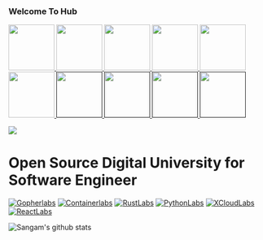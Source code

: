 ### Welcome To Hub


<p float="left">
  <a href="https://gopherlabs.kubedaily.com/" target="_blank" >
    <img src="https://raw.githubusercontent.com/sangam14/sangam14/master/assets/golang.gif"  height="90" />
  </a> 
  <a href="https://gopherlabs.kubedaily.com/" target="_blank" >
    <img src="https://raw.githubusercontent.com/sangam14/sangam14/master/assets/rust.gif"  height="90" />
  </a> 
 <a href="https://containerlabs.kubedaily.com/" target="_blank" >
    <img src="https://raw.githubusercontent.com/sangam14/sangam14/master/assets/docker.gif"  height="90" />
  </a> 
<a href="https://containerlabs.kubedaily.com/" target="_blank" >
    <img src="https://raw.githubusercontent.com/sangam14/sangam14/master/assets/k8s.gif"  height="90" />
 </a> 
    <a href="https://okteto.com/" target="_blank" >
    <img src="https://raw.githubusercontent.com/sangam14/sangam14/master/assets/okteto.webp"  height="90" />
  </a> 
  <a href="https://gopherlabs.kubedaily.com/" target="_blank" >
    <img src="https://raw.githubusercontent.com/sangam14/sangam14/master/assets/grpc.gif"  height="90" />
  </a>
  <a href="" target="_blank" >
    <img src="https://raw.githubusercontent.com/sangam14/sangam14/master/assets/Ambassador-symbol3x-2.png"  height="90" />
  </a>
    <a href="" target="_blank" >
    <img src="https://raw.githubusercontent.com/sangam14/sangam14/master/assets/aws.gif"  height="90" />
  </a>
   <a href="" target="_blank" >
    <img src="https://raw.githubusercontent.com/sangam14/sangam14/master/assets/googlecloud.gif"  height="90" />
  </a>
    <a href="" target="_blank" >
    <img src="https://raw.githubusercontent.com/sangam14/sangam14/master/assets/DO.gif"  height="90" />
  </a>
  
</p>


![](https://komarev.com/ghpvc/?username=sangam14)
# Open Source Digital University for Software Engineer 

[![Gopherlabs](https://github-readme-stats.vercel.app/api/pin/?username=sangam14&repo=GopherLabs)](https://github.com/sangam14/GopherLabs)
[![Containerlabs](https://github-readme-stats.vercel.app/api/pin/?username=sangam14&repo=ContainerLabs)](https://github.com/sangam14/ContainerLabs)
[![RustLabs](https://github-readme-stats.vercel.app/api/pin/?username=sangam14&repo=RustLabs)](https://github.com/sangam14/RustLabs)
[![PythonLabs](https://github-readme-stats.vercel.app/api/pin/?username=sangam14&repo=PythonLabs)](https://github.com/sangam14/PythonLabs)
[![XCloudLabs](https://github-readme-stats.vercel.app/api/pin/?username=sangam14&repo=XCloudLabs)](https://github.com/sangam14/XCloudLabs)
[![ReactLabs](https://github-readme-stats.vercel.app/api/pin/?username=sangam14&repo=ReactLabs)](https://github.com/sangam14/ReactLabs)

![Sangam's github stats](https://github-readme-stats.vercel.app/api?username=sangam14&hide=issues&show_icons=true)

<!--
**sangam14/sangam14** is a ✨ _special_ ✨ repository because its `README.md` (this file) appears on your GitHub profile.

Here are some ideas to get you started:

- 🔭 I’m currently working on ...
- 🌱 I’m currently learning ...
- 👯 I’m looking to collaborate on ...
- 🤔 I’m looking for help with ...
- 💬 Ask me about ...
- 📫 How to reach me: ...
- 😄 Pronouns: ...
- ⚡ Fun fact: ...
-->
